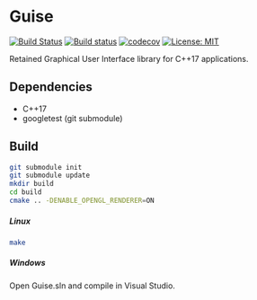 # Guise
[![Build Status](https://travis-ci.org/jimmiebergmann/Guise.svg?branch=master)](https://travis-ci.org/jimmiebergmann/Guise)  [![Build status](https://ci.appveyor.com/api/projects/status/bh7npy8u6w1pctu1?svg=true)](https://ci.appveyor.com/project/jimmiebergmann/guise) [![codecov](https://codecov.io/gh/jimmiebergmann/Guise/branch/master/graph/badge.svg)](https://codecov.io/gh/jimmiebergmann/Guise)  [![License: MIT](https://img.shields.io/badge/License-MIT-brightgreen.svg)](https://opensource.org/licenses/MIT)

Retained Graphical User Interface library for C++17 applications. 

## Dependencies
* C++17
* googletest (git submodule)

## Build
```sh
git submodule init
git submodule update
mkdir build
cd build
cmake .. -DENABLE_OPENGL_RENDERER=ON
```
##### Linux
```sh
make
```
##### Windows
Open Guise.sln and compile in Visual Studio.

